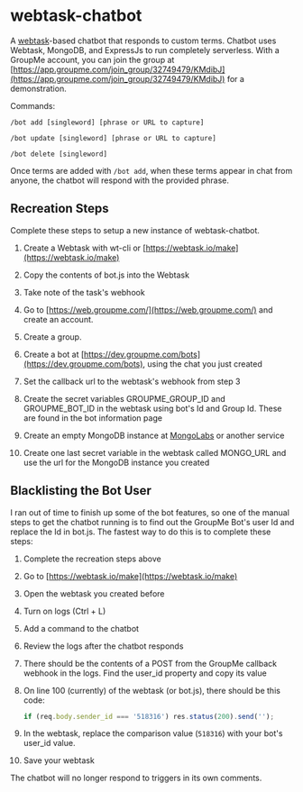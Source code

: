 # webtask-chatbot
A [webtask](webtask.io)-based chatbot that responds to custom terms. Chatbot uses Webtask, MongoDB, and ExpressJs to run completely serverless. With a GroupMe account, you can join the group at [https://app.groupme.com/join_group/32749479/KMdibJ](https://app.groupme.com/join_group/32749479/KMdibJ) for a demonstration.

Commands:
```
/bot add [singleword] [phrase or URL to capture]

/bot update [singleword] [phrase or URL to capture]

/bot delete [singleword]
```
Once terms are added with `/bot add`, when these terms appear in chat from anyone, the chatbot will respond with the provided phrase.

## Recreation Steps
Complete these steps to setup a new instance of webtask-chatbot.
1. Create a Webtask with wt-cli or [https://webtask.io/make](https://webtask.io/make)
2. Copy the contents of bot.js into the Webtask
3. Take note of the task's webhook

4. Go to [https://web.groupme.com/](https://web.groupme.com/) and create an account. 
5. Create a group.
6. Create a bot at [https://dev.groupme.com/bots](https://dev.groupme.com/bots), using the chat you just created
7. Set the callback url to the webtask's webhook from step 3
8. Create the secret variables GROUPME_GROUP_ID and GROUPME_BOT_ID in the webtask using bot's Id and Group Id. These are found in the bot information page
9. Create an empty MongoDB instance at [MongoLabs](https://mlab.com/home) or another service
10. Create one last secret variable in the webtask called MONGO_URL and use the url for the MongoDB instance you created

## Blacklisting the Bot User
I ran out of time to finish up some of the bot features, so one of the manual steps to get the chatbot running is to find out the GroupMe Bot's user Id and replace the Id in bot.js.
The fastest way to do this is to complete these steps:
1. Complete the recreation steps above
2. Go to [https://webtask.io/make](https://webtask.io/make)
3. Open the webtask you created before
4. Turn on logs (Ctrl + L)
5. Add a command to the chatbot
6. Review the logs after the chatbot responds
7. There should be the contents of a POST from the GroupMe callback webhook in the logs. Find the user_id property and copy its value
8. On line 100 (currently) of the webtask (or bot.js), there should be this code:

   ```javascript
   if (req.body.sender_id === '518316') res.status(200).send('');
   ```
9. In the webtask, replace the comparison value (`518316`) with your bot's user_id value.
10. Save your webtask

The chatbot will no longer respond to triggers in its own comments.

